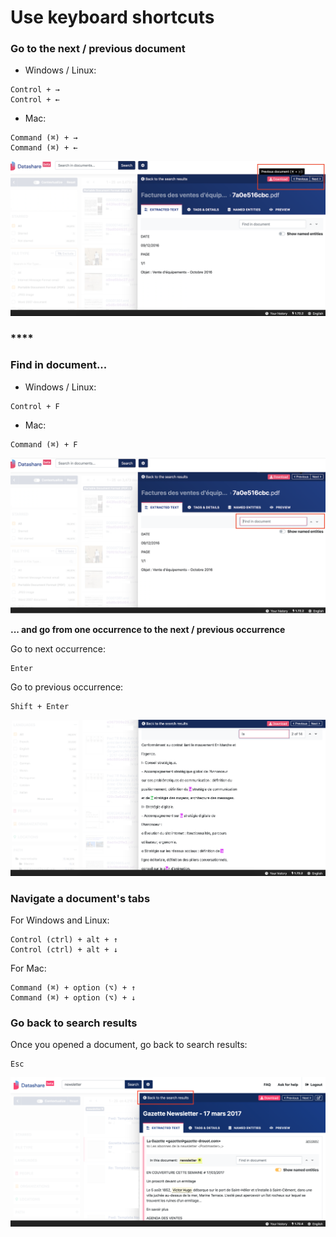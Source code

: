 # Use keyboard shortcuts

### **Go to the next / previous document**

* Windows / Linux:

```text
Control + → 
Control + ←
```

* Mac:

```text
Command (⌘) + → 
Command (⌘) + ←
```

![](../.gitbook/assets/screenshot-2019-07-05-at-12.29.54.png)

### \*\*\*\*

### **Find in document...**

* Windows / Linux:

```text
Control + F
```

* Mac:

```text
Command (⌘) + F
```

![](../.gitbook/assets/screenshot-2019-07-05-at-12.08.51.png)

**... and go from one occurrence to the next / previous occurrence**

Go to next occurrence:

```text
Enter
```

Go to previous occurrence:

```text
Shift + Enter
```

![](../.gitbook/assets/screenshot-2019-07-05-at-12.33.58.png)

### 

### Navigate a document's tabs

For Windows and Linux:

```text
Control (ctrl) + alt + ↑ 
Control (ctrl) + alt + ↓ 
```

For Mac:

```
Command (⌘) + option (⌥) + ↑
Command (⌘) + option (⌥) + ↓
```



### Go back to search results

Once you opened a document, go back to search results:

```text
Esc
```

![](../.gitbook/assets/esc.png)


